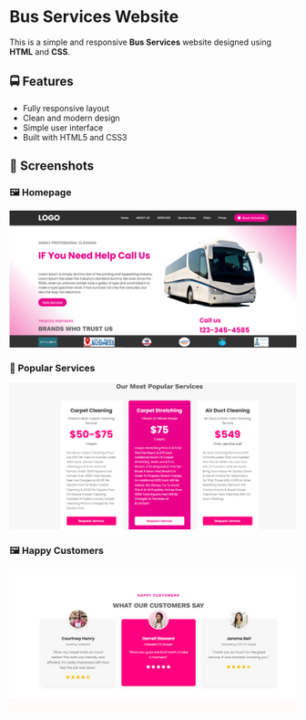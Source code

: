 # Bus Services Website

This is a simple and responsive **Bus Services** website designed using **HTML** and **CSS**.

## 🚍 Features

- Fully responsive layout
- Clean and modern design
- Simple user interface
- Built with HTML5 and CSS3

## 📸 Screenshots

### 🖼️ Homepage

![Homepage](/Capture%201.png)

### 📱 Popular Services

![Popular-Services](/Capture%203.PNG)
### 🖼️ Happy Customers

![HappyCustomers](/Capture%205.PNG)



